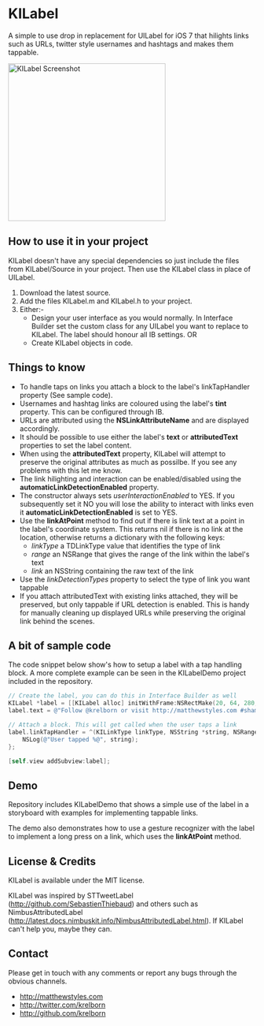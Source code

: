 # KILabel

A simple to use drop in replacement for UILabel for iOS 7 that hilights links such as URLs, twitter style usernames and hashtags and makes them tappable.

<img width=320 src="https://raw.github.com/Krelborn/KILabel/master/IKLabelDemoScreenshot.png" alt="KILabel Screenshot">

## How to use it in your project
KILabel doesn't have any special dependencies so just include the files from KILabel/Source in your project. Then use the KILabel class in place of UILabel.

1. Download the latest source.
2. Add the files KILabel.m and KILabel.h to your project.
3. Either:-
    * Design your user interface as you would normally. In Interface Builder set the custom class for any UILabel you want to replace to KILabel. The label should honour all IB settings. OR
    * Create KILabel objects in code.

## Things to know
* To handle taps on links you attach a block to the label's linkTapHandler property (See sample code).
* Usernames and hashtag links are coloured using the label's **tint** property. This can be configured through IB.
* URLs are attributed using the **NSLinkAttributeName** and are displayed accordingly.
* It should be possible to use either the label's **text** or **attributedText** properties to set the label content.
* When using the **attributedText** property, KILabel will attempt to preserve the original attributes as much as possilbe. If you see any problems with this let me know.
* The link hilighting and interaction can be enabled/disabled using the **automaticLinkDetectionEnabled** property.
* The constructor always sets *userInteractionEnabled* to YES. If you subsequently set it NO you will lose the ability to interact with links even it **automaticLinkDetectionEnabled** is set to YES.
* Use the **linkAtPoint** method to find out if there is link text at a point in the label's coordinate system. This returns nil if there is no link at the location, otherwise returns a dictionary with the following keys:
    * *linkType* a TDLinkType value that identifies the type of link
    * *range* an NSRange that gives the range of the link within the label's text
    * *link* an NSString containing the raw text of the link
* Use the *linkDetectionTypes* property to select the type of link you want tappable
* If you attach attributedText with existing links attached, they will be preserved, but only tappable if URL detection is enabled. This is handy for manually cleaning up displayed URLs while preserving the original link behind the scenes.

## A bit of sample code

The code snippet below show's how to setup a label with a tap handling block. A more complete example can be seen in the KILabelDemo project included in the repository.

``` objective-c
// Create the label, you can do this in Interface Builder as well
KILabel *label = [[KILabel alloc] initWithFrame:NSRectMake(20, 64, 280, 60)];
label.text = @"Follow @krelborn or visit http://matthewstyles.com #shamelessplug";

// Attach a block. This will get called when the user taps a link
label.linkTapHandler = ^(KILinkType linkType, NSString *string, NSRange range) {
    NSLog(@"User tapped %@", string);
};

[self.view addSubview:label];
```

## Demo

Repository includes KILabelDemo that shows a simple use of the label in a storyboard with examples for implementing tappable links.

The demo also demonstrates how to use a gesture recognizer with the label to implement a long press on a link, which uses the **linkAtPoint** method.

## License & Credits

KILabel is available under the MIT license.

KILabel was inspired by STTweetLabel (http://github.com/SebastienThiebaud) and others such as NimbusAttributedLabel (http://latest.docs.nimbuskit.info/NimbusAttributedLabel.html). If KILabel can't help you, maybe they can.

## Contact

Please get in touch with any comments or report any bugs through the obvious channels.

- http://matthewstyles.com
- http://twitter.com/krelborn
- http://github.com/krelborn
